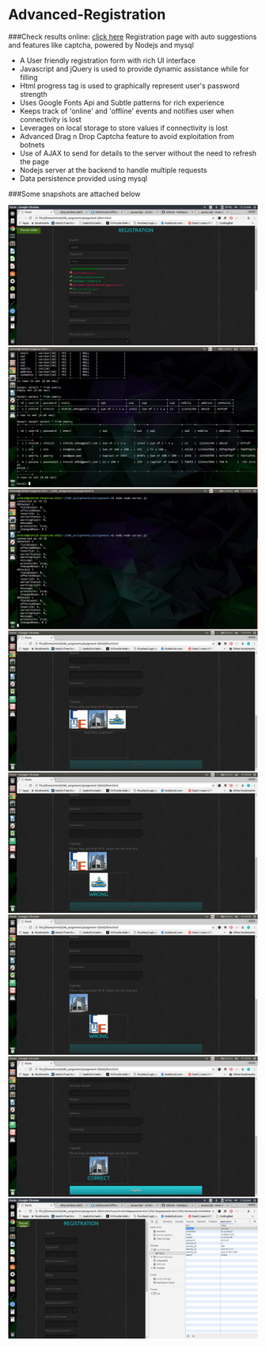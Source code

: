 # Advanced-Registration
###Check results online: [click here](http://htmlpreview.github.io/?https://github.com/nimish2092/Advanced-Registration/blob/master/form.html)
Registration page with auto suggestions and features like captcha, powered by Nodejs and mysql
* A User friendly registration form with rich UI interface
* Javascript and jQuery is used to provide dynamic assistance while for filling
* Html progress tag is used to graphically represent user's password strength
* Uses Google Fonts Api and Subtle patterns for rich experience
* Keeps track of 'online' and 'offline' events and notifies user when connectivity is lost
* Leverages on local storage to store values if connectivity is lost
* Advanced Drag n Drop Captcha feature to avoid exploitation from botnets
* Use of AJAX to send for details to the server without the need to refresh the page
* Nodejs server at the backend to handle multiple requests
* Data persistence provided using mysql

###Some snapshots are attached below

![Registration form](https://github.com/nimish2092/Advanced-Registration/blob/master/snapshots/form3.png)
![Database](https://github.com/nimish2092/Advanced-Registration/blob/master/snapshots/mysqlDatabase.png)
![Node Server](https://github.com/nimish2092/Advanced-Registration/blob/master/snapshots/node-server.png)
![Drag N Drop Captcha](https://github.com/nimish2092/Advanced-Registration/blob/master/snapshots/snap1.png)
![Drag N Drop Captcha](https://github.com/nimish2092/Advanced-Registration/blob/master/snapshots/snap2.png)
![Drag N Drop Captcha](https://github.com/nimish2092/Advanced-Registration/blob/master/snapshots/snap3.png)
![Drag N Drop Captcha](https://github.com/nimish2092/Advanced-Registration/blob/master/snapshots/snap4.png)
![Local Storage](https://github.com/nimish2092/Advanced-Registration/blob/master/snapshots/localStorage.png)
